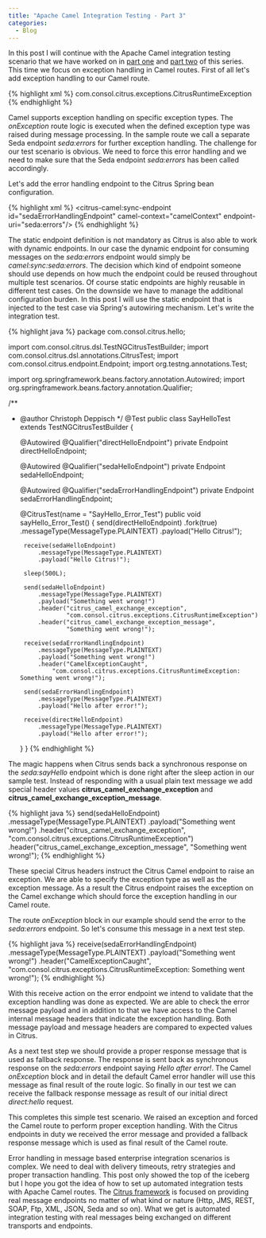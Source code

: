 ```yaml
---
title: "Apache Camel Integration Testing - Part 3"
categories:
  - Blog
---
```


In this post I will continue with the Apache Camel integration testing scenario that we have worked on in
<a href="http://christophd.github.io/camel-testing-part-1/" title="Part 1" target="_blank">part one</a> and
<a href="http://christophd.github.io/camel-testing-part-2/" title="Part 2" target="_blank">part two</a> of this series.
This time we focus on exception handling in Camel routes. First of all let's add exception handling to our Camel route.

{% highlight xml %}
<camelContext id="camelContext" xmlns="http://camel.apache.org/schema/spring">
  <route id="helloRoute">
    <from uri="direct:hello"/>
    <to uri="seda:sayHello" pattern="InOut"/>
    <onException>
      <exception>com.consol.citrus.exceptions.CitrusRuntimeException</exception>
      <to uri="seda:errors"/>
    </onException>
  </route>
</camelContext>
{% endhighlight %}

Camel supports exception handling on specific exception types. The _onException_ route logic is executed when the defined exception type was raised
during message processing. In the sample route we call a separate Seda endpoint _seda:errors_ for further exception handling. The challenge for our
test scenario is obvious. We need to force this error handling and we need to make sure that the Seda endpoint _seda:errors_ has been called accordingly.

Let's add the error handling endpoint to the Citrus Spring bean configuration.

{% highlight xml %}
<citrus-camel:sync-endpoint id="sedaErrorHandlingEndpoint"
                       camel-context="camelContext"
                       endpoint-uri="seda:errors"/>
{% endhighlight %}

The static endpoint definition is not mandatory as Citrus is also able to work with dynamic endpoints. In our case the dynamic endpoint for consuming messages on
the _seda:errors_ endpoint would simply be _camel:sync:seda:errors_. The decision which kind of endpoint someone should use depends
on how much the endpoint could be reused throughout multiple test scenarios. Of course static endpoints are highly reusable in different test cases. On the downside
we have to manage the additional configuration burden. In this post I will use the static endpoint that is injected to the test case via Spring's autowiring mechanism.
Let's write the integration test.

{% highlight java %}
package com.consol.citrus.hello;

import com.consol.citrus.dsl.TestNGCitrusTestBuilder;
import com.consol.citrus.dsl.annotations.CitrusTest;
import com.consol.citrus.endpoint.Endpoint;
import org.testng.annotations.Test;

import org.springframework.beans.factory.annotation.Autowired;
import org.springframework.beans.factory.annotation.Qualifier;

/**
 * @author Christoph Deppisch
 */
@Test
public class SayHelloTest extends TestNGCitrusTestBuilder {

    @Autowired
    @Qualifier("directHelloEndpoint")
    private Endpoint directHelloEndpoint;

    @Autowired
    @Qualifier("sedaHelloEndpoint")
    private Endpoint sedaHelloEndpoint;

    @Autowired
    @Qualifier("sedaErrorHandlingEndpoint")
    private Endpoint sedaErrorHandlingEndpoint;

    @CitrusTest(name = "SayHello_Error_Test")
    public void sayHello_Error_Test() {
        send(directHelloEndpoint)
            .fork(true)
            .messageType(MessageType.PLAINTEXT)
            .payload("Hello Citrus!");

        receive(sedaHelloEndpoint)
            .messageType(MessageType.PLAINTEXT)
            .payload("Hello Citrus!");

        sleep(500L);

        send(sedaHelloEndpoint)
            .messageType(MessageType.PLAINTEXT)
            .payload("Something went wrong!")
            .header("citrus_camel_exchange_exception",
                    "com.consol.citrus.exceptions.CitrusRuntimeException")
            .header("citrus_camel_exchange_exception_message",
                    "Something went wrong!");

        receive(sedaErrorHandlingEndpoint)
            .messageType(MessageType.PLAINTEXT)
            .payload("Something went wrong!")
            .header("CamelExceptionCaught",
                "com.consol.citrus.exceptions.CitrusRuntimeException: Something went wrong!");

        send(sedaErrorHandlingEndpoint)
            .messageType(MessageType.PLAINTEXT)
            .payload("Hello after error!");

        receive(directHelloEndpoint)
            .messageType(MessageType.PLAINTEXT)
            .payload("Hello after error!");
    }
}
{% endhighlight %}

The magic happens when Citrus sends back a synchronous response on the _seda:sayHello_ endpoint which is done right after the sleep action in our sample test.
Instead of responding with a usual plain text message we add special header values __citrus_camel_exchange_exception__ and __citrus_camel_exchange_exception_message__.

{% highlight java %}
send(sedaHelloEndpoint)
    .messageType(MessageType.PLAINTEXT)
    .payload("Something went wrong!")
    .header("citrus_camel_exchange_exception",
            "com.consol.citrus.exceptions.CitrusRuntimeException")
    .header("citrus_camel_exchange_exception_message",
            "Something went wrong!");
{% endhighlight %}

These special Citrus headers instruct the Citrus Camel endpoint to raise an exception. We are able to specify the exception type as well as the exception message. As a result
the Citrus endpoint raises the exception on the Camel exchange which should force the exception handling in our Camel route.

The route _onException_ block in our example should send the error to the _seda:errors_ endpoint. So let's consume this message in a next test step.

{% highlight java %}
receive(sedaErrorHandlingEndpoint)
    .messageType(MessageType.PLAINTEXT)
    .payload("Something went wrong!")
    .header("CamelExceptionCaught",
        "com.consol.citrus.exceptions.CitrusRuntimeException: Something went wrong!");
{% endhighlight %}

With this receive action on the error endpoint we intend to validate that the exception handling was done as expected. We are able to check the error message payload and in addition
to that we have access to the Camel internal message headers that indicate the exception handling. Both message payload and message headers are compared to expected values in Citrus.

As a next test step we should provide a proper response message that is used as fallback response. The response is sent back as synchronous response on the _seda:errors_ endpoint saying _Hello after error!_.
The Camel _onException_ block and in detail the default Camel error handler will use this message as final result of the route logic. So finally in our test we can receive the fallback response message as result
of our initial direct _direct:hello_ request.

This completes this simple test scenario. We raised an exception and forced the Camel route to perform proper exception handling. With the Citrus endpoints in duty we received the error message and provided a fallback
response message which is used as final result of the Camel route.

Error handling in message based enterprise integration scenarios is complex. We need to deal with delivery timeouts, retry strategies and proper transaction handling. This post only showed the top of the iceberg but I hope
you got the idea of how to set up automated integration tests with Apache Camel routes. The <a href="http://www.citrusframework.org" title="Citrus framework" target="_blank">Citrus framework</a> is focused on providing real message endpoints no matter of what kind or nature (Http, JMS, REST, SOAP, Ftp, XML, JSON,
Seda and so on). What we get is automated integration testing with real messages being exchanged on different transports and endpoints.
